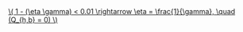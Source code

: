 <a href="/eco2_guide_center/1.%20ECO2%20Logic%20Guide/Hee1_Equation_List.html" class="equation-link" target="_blank" rel="noopener noreferrer">
  \( 1 - (\eta \gamma) < 0.01 \rightarrow \eta = \frac{1}{\gamma}, \quad (Q_{h,b} = 0) \) 
</a>
